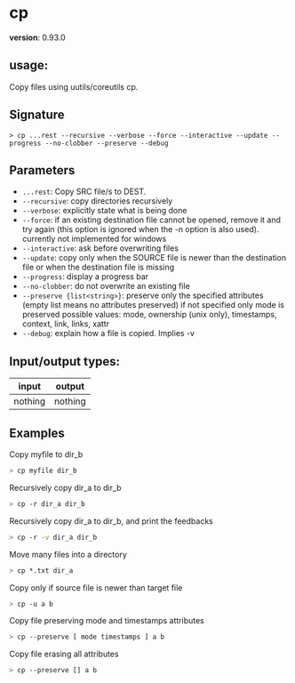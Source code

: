 # cp

**version**: 0.93.0

## **usage**:

Copy files using uutils/coreutils cp.

## Signature

`> cp ...rest --recursive --verbose --force --interactive --update --progress --no-clobber --preserve --debug`

## Parameters

- `...rest`: Copy SRC file/s to DEST.
- `--recursive`: copy directories recursively
- `--verbose`: explicitly state what is being done
- `--force`: if an existing destination file cannot be opened, remove it and try
  again (this option is ignored when the -n option is also used).
  currently not implemented for windows
- `--interactive`: ask before overwriting files
- `--update`: copy only when the SOURCE file is newer than the destination file or when the destination file is missing
- `--progress`: display a progress bar
- `--no-clobber`: do not overwrite an existing file
- `--preserve {list<string>}`: preserve only the specified attributes (empty list means no attributes preserved)
  if not specified only mode is preserved
  possible values: mode, ownership (unix only), timestamps, context, link, links, xattr
- `--debug`: explain how a file is copied. Implies -v

## Input/output types:

| input   | output  |
| ------- | ------- |
| nothing | nothing |

## Examples

Copy myfile to dir_b

```bash
> cp myfile dir_b
```

Recursively copy dir_a to dir_b

```bash
> cp -r dir_a dir_b
```

Recursively copy dir_a to dir_b, and print the feedbacks

```bash
> cp -r -v dir_a dir_b
```

Move many files into a directory

```bash
> cp *.txt dir_a
```

Copy only if source file is newer than target file

```bash
> cp -u a b
```

Copy file preserving mode and timestamps attributes

```bash
> cp --preserve [ mode timestamps ] a b
```

Copy file erasing all attributes

```bash
> cp --preserve [] a b
```
